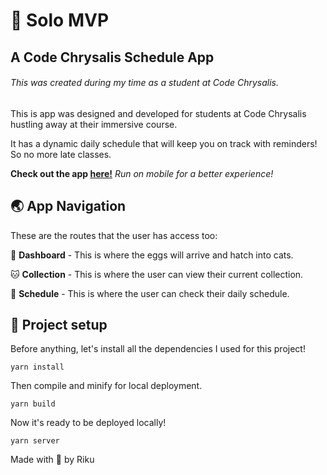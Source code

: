 # 🌱 Solo MVP
## A Code Chrysalis Schedule App

###### This was created during my time as a student at Code Chrysalis.

This is app was designed and developed for students at Code Chrysalis hustling away at their immersive course.

It has a dynamic daily schedule that will keep you on track with reminders! So no more late classes.



**Check out the app [here!](https://cc12-solo-mvp.herokuapp.com/)**    *Run on mobile for a better experience!*




## 🌏 App Navigation
These are the routes that the user has access too:

🥚 **Dashboard** - This is where the eggs will arrive and hatch into cats.

🐱 **Collection** - This is where the user can view their current collection.

🚀 **Schedule** - This is where the user can check their daily schedule.




## 🚀 Project setup
Before anything, let's install all the dependencies I used for this project!
```
yarn install
```
Then compile and minify for local deployment.
```
yarn build
```
Now it's ready to be deployed locally!
```
yarn server
```



Made with 💚 by Riku
